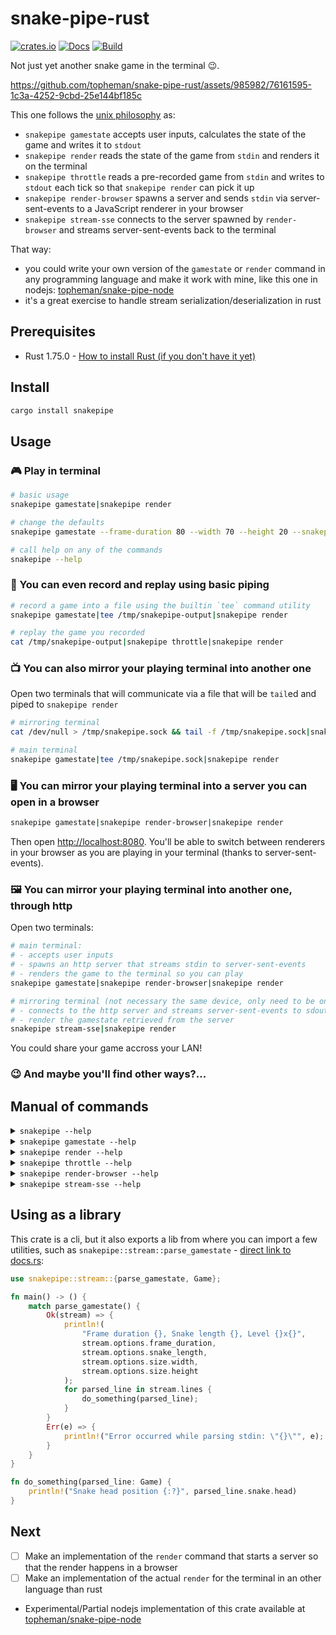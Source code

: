 # snake-pipe-rust

[![crates.io](https://img.shields.io/crates/v/snakepipe.svg)](https://crates.io/crates/snakepipe) [![Docs](https://docs.rs/snakepipe/badge.svg)](https://docs.rs/snakepipe/latest/snakepipe/) [![Build](https://github.com/topheman/snake-pipe-rust/actions/workflows/rust.yml/badge.svg?label=build)](https://github.com/topheman/snake-pipe-rust/actions/workflows/rust.yml)

Not just yet another snake game in the terminal 😉.

https://github.com/topheman/snake-pipe-rust/assets/985982/76161595-1c3a-4252-9cbd-25e144bf185c

This one follows the [unix philosophy](https://en.wikipedia.org/wiki/Unix_philosophy) as:

- `snakepipe gamestate` accepts user inputs, calculates the state of the game and writes it to `stdout`
- `snakepipe render` reads the state of the game from `stdin` and renders it on the terminal
- `snakepipe throttle` reads a pre-recorded game from `stdin` and writes to `stdout` each tick so that `snakepipe render` can pick it up
- `snakepipe render-browser` spawns a server and sends `stdin` via server-sent-events to a JavaScript renderer in your browser
- `snakepipe stream-sse` connects to the server spawned by `render-browser` and streams server-sent-events back to the terminal

That way:

- you could write your own version of the `gamestate` or `render` command in any programming language and make it work with mine, like this one in nodejs: [topheman/snake-pipe-node](https://github.com/topheman/snake-pipe-node)
- it's a great exercise to handle stream serialization/deserialization in rust

## Prerequisites

- Rust 1.75.0 - [How to install Rust (if you don't have it yet)](https://www.rust-lang.org/tools/install)

## Install

```sh
cargo install snakepipe
```

## Usage

### 🎮 Play in terminal

```sh
# basic usage
snakepipe gamestate|snakepipe render

# change the defaults
snakepipe gamestate --frame-duration 80 --width 70 --height 20 --snakepipe-length 15|snakepipe render

# call help on any of the commands
snakepipe --help
```

### 📼 You can even record and replay using basic piping

```sh
# record a game into a file using the builtin `tee` command utility
snakepipe gamestate|tee /tmp/snakepipe-output|snakepipe render

# replay the game you recorded
cat /tmp/snakepipe-output|snakepipe throttle|snakepipe render
```

### 📺 You can also mirror your playing terminal into another one

Open two terminals that will communicate via a file that will be `tail`ed and piped to `snakepipe render`

```sh
# mirroring terminal
cat /dev/null > /tmp/snakepipe.sock && tail -f /tmp/snakepipe.sock|snakepipe render
```

```sh
# main terminal
snakepipe gamestate|tee /tmp/snakepipe.sock|snakepipe render
```

### 🖥 You can mirror your playing terminal into a server you can open in a browser

```sh
snakepipe gamestate|snakepipe render-browser|snakepipe render
```

Then open [http://localhost:8080](http://localhost:8080). You'll be able to switch between renderers in your browser as you are playing in your terminal (thanks to server-sent-events).

### 🖼 You can mirror your playing terminal into another one, through http

Open two terminals:

```sh
# main terminal:
# - accepts user inputs
# - spawns an http server that streams stdin to server-sent-events
# - renders the game to the terminal so you can play
snakepipe gamestate|snakepipe render-browser|snakepipe render
```

```sh
# mirroring terminal (not necessary the same device, only need to be on the same network):
# - connects to the http server and streams server-sent-events to sdout
# - render the gamestate retrieved from the server
snakepipe stream-sse|snakepipe render
```

You could share your game accross your LAN!

### 😉 And maybe you'll find other ways?...

## Manual of commands

<details>
  <summary><code>snakepipe --help</code></summary>
  <pre>
Usage: snakepipe <CMD_>

Commands:
  gamestate
  render
  throttle
  help       Print this message or the help of the given subcommand(s)

Options:
  -h, --help     Print help
  -V, --version  Print version
  </pre>
</details>

<details>
  <summary><code>snakepipe gamestate --help</code></summary>
  <pre>
Usage: snakepipe gamestate [OPTIONS]

Options:
      --frame-duration <FRAME_DURATION>  in ms [default: 120]
      --width <WIDTH_>                    default 25
      --height <HEIGHT_>                  default 25
      --snakepipe-length <snakepipe_LENGTH>      [default: 2]
      --fit-terminal
  </pre>
</details>

<details>
  <summary><code>snakepipe render --help</code></summary>
  <pre>
Usage: snakepipe render
  </pre>
</details>

<details>
  <summary><code>snakepipe throttle --help</code></summary>
  <pre>
Usage: snakepipe throttle [OPTIONS]

Options:
      --frame-duration <FRAME_DURATION>  in ms [default: 120]
      --loop-infinite
  </pre>
</details>

<details>
  <summary><code>snakepipe render-browser --help</code></summary>
  <pre>
Usage: snakepipe render-browser [OPTIONS]

Options:
      --port \<PORT>  [default: 8080]
  </pre>
</details>

<details>
  <summary><code>snakepipe stream-sse --help</code></summary>
  <pre>
Connects to the server spawned by `render-browser` and streams server-sent-events back to the terminal

Usage: snakepipe stream-sse [OPTIONS]

Options:
      --address \<ADDRESS>  [default: http://localhost:8080]
  </pre>
</details>

## Using as a library

This crate is a cli, but it also exports a lib from where you can import a few utilities, such as `snakepipe::stream::parse_gamestate` - [direct link to docs.rs](https://docs.rs/snakepipe/latest/snakepipe/stream/fn.parse_gamestate.html):

```rust
use snakepipe::stream::{parse_gamestate, Game};

fn main() -> () {
    match parse_gamestate() {
        Ok(stream) => {
            println!(
                "Frame duration {}, Snake length {}, Level {}x{}",
                stream.options.frame_duration,
                stream.options.snake_length,
                stream.options.size.width,
                stream.options.size.height
            );
            for parsed_line in stream.lines {
                do_something(parsed_line);
            }
        }
        Err(e) => {
            println!("Error occurred while parsing stdin: \"{}\"", e);
        }
    }
}

fn do_something(parsed_line: Game) {
    println!("Snake head position {:?}", parsed_line.snake.head)
}
```

## Next

- [ ] Make an implementation of the `render` command that starts a server so that the render happens in a browser
- [ ] Make an implementation of the actual `render` for the terminal in an other language than rust
- Experimental/Partial nodejs implementation of this crate available at [topheman/snake-pipe-node](https://github.com/topheman/snake-pipe-node)

